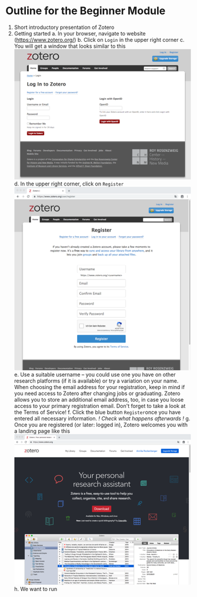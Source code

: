 # Outline for the Beginner Module

1. Short introductory presentation of Zotero
2. Getting started
a. In your browser, navigate to website (https://www.zotero.org/)
b. Click on `Login` in the upper right corner
c. You will get a window that looks similar to this![Zotero.org login page](/images/snapshot_zotero_login.png)
d. In the upper right corner, click on `Register`  
![Zotero.org registration form](/images/snapshot_zotero_register.png)
e. Use a suitable username – you could use one you have on other research platforms (if it is available) or try a variation on your name. When choosing the email address for your registration, keep in mind if you need access to Zotero after changing jobs or graduating. Zotero allows you to store an additional email address, too, in case you loose access to your primary registration email. Don't forget to take a look at the Terms of Service!
f. Click the blue button `Register`once you have entered all necessary information.
*! Check what happens afterwards !*
g. Once you are registered (or later: logged in), Zotero welcomes you with a landing page like this
![Zotero.org landing page](/images/snapshot_zotero_landingpage.png)
h. We want to run 
  
  
<!--stackedit_data:
eyJoaXN0b3J5IjpbMTU2Mjc0MDk0NiwtMTkwOTUzNzYzNF19
-->